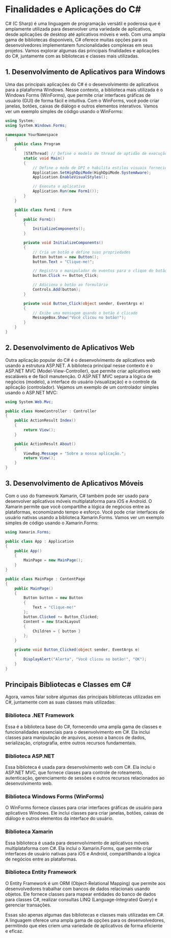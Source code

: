 # Finalidades e Aplicações do C#

C# (C Sharp) é uma linguagem de programação versátil e poderosa que é amplamente utilizada para desenvolver uma variedade de aplicativos, desde aplicações de desktop até aplicativos móveis e web. Com uma ampla gama de bibliotecas disponíveis, C# oferece muitas opções para os desenvolvedores implementarem funcionalidades complexas em seus projetos. Vamos explorar algumas das principais finalidades e aplicações do C#, juntamente com as bibliotecas e classes mais utilizadas.

## 1. Desenvolvimento de Aplicativos para Windows

Uma das principais aplicações do C# é o desenvolvimento de aplicativos para a plataforma Windows. Nesse contexto, a biblioteca mais utilizada é o Windows Forms (WinForms), que permite criar interfaces gráficas de usuário (GUI) de forma fácil e intuitiva. Com o WinForms, você pode criar janelas, botões, caixas de diálogo e outros elementos interativos. Vamos ver um exemplo simples de código usando o WinForms:

```csharp
using System;
using System.Windows.Forms;

namespace YourNamespace
{
    public class Program
    {
        [STAThread] // Define o modelo de thread de aptidão de execução única para interagir com componentes COM e suportar a interface do usuário.
        static void Main()
        {
            // Define o modo de DPI e habilita estilos visuais fornecidos pelo sistema operacional
            Application.SetHighDpiMode(HighDpiMode.SystemAware);
            Application.EnableVisualStyles();

            // Executa o aplicativo
            Application.Run(new Form1());
        }
    }

    public class Form1 : Form
    {
        public Form1()
        {
            InitializeComponents();
        }

        private void InitializeComponents()
        {
            // Cria um botão e define suas propriedades
            Button button = new Button();
            button.Text = "Clique-me!";

            // Registra o manipulador de eventos para o clique do botão
            button.Click += Button_Click;

            // Adiciona o botão ao formulário
            Controls.Add(button);
        }

        private void Button_Click(object sender, EventArgs e)
        {
            // Exibe uma mensagem quando o botão é clicado
            MessageBox.Show("Você clicou no botão!");
        }
    }
}

```

## 2. Desenvolvimento de Aplicativos Web

Outra aplicação popular do C# é o desenvolvimento de aplicativos web usando a estrutura ASP.NET. A biblioteca principal nesse contexto é o ASP.NET MVC (Model-View-Controller), que permite criar aplicativos web escaláveis e de fácil manutenção. O ASP.NET MVC separa a lógica de negócios (modelo), a interface do usuário (visualização) e o controle da aplicação (controlador). Vejamos um exemplo de um controlador simples usando o ASP.NET MVC:

```csharp
using System.Web.Mvc;

public class HomeController : Controller
{
    public ActionResult Index()
    {
        return View();
    }

    public ActionResult About()
    {
        ViewBag.Message = "Sobre a nossa aplicação.";
        return View();
    }
}
```

## 3. Desenvolvimento de Aplicativos Móveis

Com o uso do framework Xamarin, C# também pode ser usado para desenvolver aplicativos móveis multiplataforma para iOS e Android. O Xamarin permite que você compartilhe a lógica de negócios entre as plataformas, economizando tempo e esforço. Você pode criar interfaces de usuário nativas usando a biblioteca Xamarin.Forms. Vamos ver um exemplo simples de código usando o Xamarin.Forms:

```csharp
using Xamarin.Forms;

public class App : Application
{
    public App()
    {
        MainPage = new MainPage();
    }
}

public class MainPage : ContentPage
{
    public MainPage()
    {
        Button button = new Button
        {
            Text = "Clique-me!"
        };
        button.Clicked += Button_Clicked;
        Content = new StackLayout
        {
            Children = { button }
        };
    }

    private void Button_Clicked(object sender, EventArgs e)
    {
        DisplayAlert("Alerta", "Você clicou no botão!", "OK");
    }
}
```

## Principais Bibliotecas e Classes em C# 

Agora, vamos falar sobre algumas das principais bibliotecas utilizadas em C#, juntamente com as suas classes mais utilizadas:

### Biblioteca .NET Framework

Essa é a biblioteca base do C#, fornecendo uma ampla gama de classes e funcionalidades essenciais para o desenvolvimento em C#. Ela inclui classes para manipulação de arquivos, acesso a bancos de dados, serialização, criptografia, entre outros recursos fundamentais.

### Biblioteca ASP.NET

Essa biblioteca é usada para desenvolvimento web com C#. Ela inclui o ASP.NET MVC, que fornece classes para controle de roteamento, autenticação, gerenciamento de sessões e outros recursos relacionados ao desenvolvimento web.

### Biblioteca Windows Forms (WinForms)

O WinForms fornece classes para criar interfaces gráficas de usuário para aplicativos Windows. Ele inclui classes para criar janelas, botões, caixas de diálogo e outros elementos da interface do usuário.

### Biblioteca Xamarin

Essa biblioteca é usada para desenvolvimento de aplicativos móveis multiplataforma com C#. Ela inclui o Xamarin.Forms, que permite criar interfaces de usuário nativas para iOS e Android, compartilhando a lógica de negócios entre as plataformas.

### Biblioteca Entity Framework

O Entity Framework é um ORM (Object-Relational Mapping) que permite aos desenvolvedores trabalhar com bancos de dados relacionais usando objetos. Ele fornece classes para mapear entidades do banco de dados para classes C#, realizar consultas LINQ (Language-Integrated Query) e gerenciar transações.

Essas são apenas algumas das bibliotecas e classes mais utilizadas em C#. A linguagem oferece uma ampla gama de opções para os desenvolvedores, permitindo que eles criem uma variedade de aplicativos de forma eficiente e eficaz.
